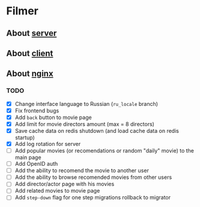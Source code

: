 # Filmer

## About [server](./server/README.md)

## About [client](./client/README.md)

## About [nginx](./nginx/README.md)

### TODO

- [x] Change interface language to Russian (`ru_locale` branch)
- [x] Fix frontend bugs
- [x] Add `back` button to movie page
- [x] Add limit for movie directors amount (max = 8 directors)
- [x] Save cache data on redis shutdown (and load cache data on redis startup)
- [x] Add log rotation for server
- [ ] Add popular movies (or recomendations or random "daily" movie) to the main page
- [ ] Add OpenID auth
- [ ] Add the ability to recomend the movie to another user
- [ ] Add the ability to browse recomended movies from other users
- [ ] Add director/actor page with his movies
- [ ] Add related movies to movie page
- [ ] Add `step-down` flag for one step migrations rollback to migrator
